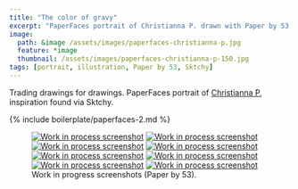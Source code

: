 ```yaml
---
title: "The color of gravy"
excerpt: "PaperFaces portrait of Christianna P. drawn with Paper by 53 on an iPad."
image: 
  path: &image /assets/images/paperfaces-christianna-p.jpg 
  feature: *image
  thumbnail: /assets/images/paperfaces-christianna-p-150.jpg
tags: [portrait, illustration, Paper by 53, Sktchy]
---
```


Trading drawings for drawings. PaperFaces portrait of <a href="http://sktchy.com/wkGeKD">Christianna P</a>, inspiration found via Sktchy.

{% include boilerplate/paperfaces-2.md %}

<figure class="half">
  <a href="{{ site.url }}/assets/images/paperfaces-christianna-p-process-1-lg.jpg"><img src="{{ site.url }}/assets/images/paperfaces-christianna-p-process-1-600.jpg" alt="Work in process screenshot"></a>
  <a href="{{ site.url }}/assets/images/paperfaces-christianna-p-process-2-lg.jpg"><img src="{{ site.url }}/assets/images/paperfaces-christianna-p-process-2-600.jpg" alt="Work in process screenshot"></a>
  <a href="{{ site.url }}/assets/images/paperfaces-christianna-p-process-3-lg.jpg"><img src="{{ site.url }}/assets/images/paperfaces-christianna-p-process-3-600.jpg" alt="Work in process screenshot"></a>
  <a href="{{ site.url }}/assets/images/paperfaces-christianna-p-process-4-lg.jpg"><img src="{{ site.url }}/assets/images/paperfaces-christianna-p-process-4-600.jpg" alt="Work in process screenshot"></a>
  <a href="{{ site.url }}/assets/images/paperfaces-christianna-p-process-5-lg.jpg"><img src="{{ site.url }}/assets/images/paperfaces-christianna-p-process-5-600.jpg" alt="Work in process screenshot"></a>
  <a href="{{ site.url }}/assets/images/paperfaces-christianna-p-process-6-lg.jpg"><img src="{{ site.url }}/assets/images/paperfaces-christianna-p-process-6-600.jpg" alt="Work in process screenshot"></a>
  <a href="{{ site.url }}/assets/images/paperfaces-christianna-p-process-7-lg.jpg"><img src="{{ site.url }}/assets/images/paperfaces-christianna-p-process-7-600.jpg" alt="Work in process screenshot"></a>
  <a href="{{ site.url }}/assets/images/paperfaces-christianna-p-process-8-lg.jpg"><img src="{{ site.url }}/assets/images/paperfaces-christianna-p-process-8-600.jpg" alt="Work in process screenshot"></a>
  <figcaption>Work in progress screenshots (Paper by 53).</figcaption>
</figure>
